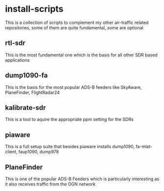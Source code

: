 # install-scripts

This is a collection of scripts to complement my other air-traffic related repositories, some of them are quite fundamental, some are optional

## rtl-sdr

This is the most fundamental one which is the basis for all other SDR based applications

## dump1090-fa

This is the basis for the most popular ADS-B feeders like SkyAware, PlaneFinder, FlightRadar24

## kalibrate-sdr

This is a tool to aquire the appropriate ppm setting for the SDRs

## piaware

This is a full setup suite that besides piaware installs dump1090, fa-mlat-client, faup1090, dump978

## PlaneFinder

This is one of the popular ADS-B Feeders which is particularly interesting as it also receives traffic from the OGN network
